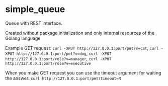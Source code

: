 # simple_queue
Queue with REST interface.

Created without package initialization and only internal resources of the Golang language

Example GET request:
`curl -XPUT http://127.0.0.1:port/pet?v=cat`,
`curl -XPUT http://127.0.0.1:port/pet?v=dog`,
`curl -XPUT http://127.0.0.1:port/role?v=manager`,
`curl -XPUT http://127.0.0.1:port/role?v=executive`

When you make GET request you can use the timeout argument for waiting the answer:
`curl http://127.0.0.1:port/pet?timeout=N`
